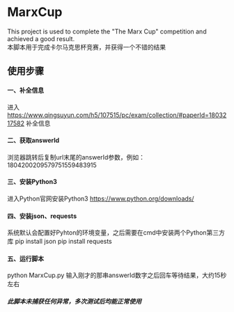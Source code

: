 # MarxCup
This project is used to complete the "The Marx Cup" competition and achieved a good result.<br/>
本脚本用于完成卡尔马克思杯竞赛，并获得一个不错的结果

## 使用步骤
#### 一、补全信息
进入 https://www.qingsuyun.com/h5/107515/pc/exam/collection/#paperId=1803217582 补全信息

#### 二、获取answerId
浏览器跳转后复制url末尾的answerId参数，例如：1804200209579751559483915

#### 三、安装Python3
进入Python官网安装Python3 https://www.python.org/downloads/

#### 四、安装json、requests
系统默认会配置好Pyhton的环境变量，之后需要在cmd中安装两个Python第三方库
pip install json
pip install requests

#### 五、运行脚本
python MarxCup.py
输入刚才的那串answerId数字之后回车等待结果，大约15秒左右

##### 此脚本未捕获任何异常，多次测试后均能正常使用

